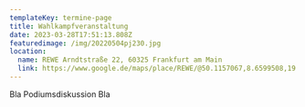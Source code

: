 ```yaml
---
templateKey: termine-page
title: Wahlkampfveranstaltung
date: 2023-03-28T17:51:13.808Z
featuredimage: /img/20220504pj230.jpg
location:
  name: REWE Arndtstraße 22, 60325 Frankfurt am Main
  link: https://www.google.de/maps/place/REWE/@50.1157067,8.6599508,19.83z/data=!4m5!3m4!1s0x47bd0951a9a80ba3:0x7e1f805df9c9c4ee!8m2!3d50.1156919!4d8.6598403
---
```

Bla Podiumsdiskussion Bla